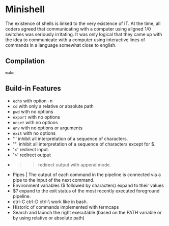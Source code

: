 # Minishell

The existence of shells is linked to the very existence of IT. At the time, all coders agreed
that communicating with a computer using aligned 1/0 switches was seriously
irritating. It was only logical that they came up with the idea to communicate with
a computer using interactive lines of commands in a language somewhat close
to english.

## Compilation

`make`

## Build-in Features

- `echo` with option -n
- `cd` with only a relative or absolute path
- `pwd` with no options
- `export` with no options
- `unset` with no options
- `env` with no options or arguments
- `exit` with no options
- '’' inhibit all interpretation of a sequence of characters.
- '"' inhibit all interpretation of a sequence of characters except for $.
- '<' redirect input.
- '>' redirect output
- >> redirect output with append mode.
- Pipes | The output of each command in the pipeline is connected via a pipe to the
input of the next command.
- Environment variables ($ followed by characters) expand to their values
- $? expand to the exit status of the most recently executed foreground
pipeline.
-  ctrl-C ctrl-D ctrl-\ work like in bash.
- Historic of commands implemented with termcaps
- Search and launch the right executable (based on the PATH variable or by using
relative or absolute path)
